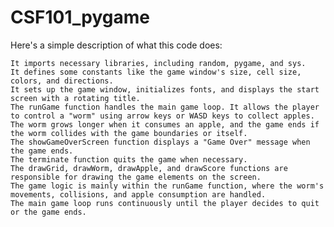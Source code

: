 # CSF101_pygame
Here's a simple description of what this code does:

    It imports necessary libraries, including random, pygame, and sys.
    It defines some constants like the game window's size, cell size, colors, and directions.
    It sets up the game window, initializes fonts, and displays the start screen with a rotating title.
    The runGame function handles the main game loop. It allows the player to control a "worm" using arrow keys or WASD keys to collect apples.
    The worm grows longer when it consumes an apple, and the game ends if the worm collides with the game boundaries or itself.
    The showGameOverScreen function displays a "Game Over" message when the game ends.
    The terminate function quits the game when necessary.
    The drawGrid, drawWorm, drawApple, and drawScore functions are responsible for drawing the game elements on the screen.
    The game logic is mainly within the runGame function, where the worm's movements, collisions, and apple consumption are handled.
    The main game loop runs continuously until the player decides to quit or the game ends.
